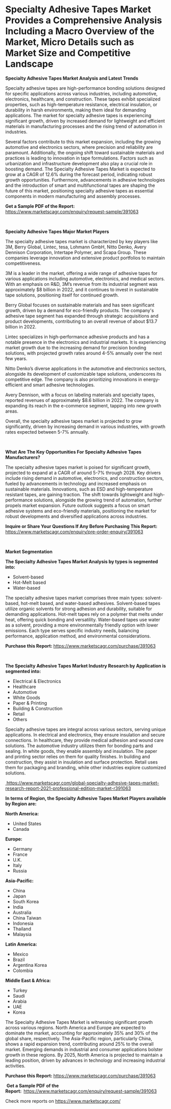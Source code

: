 <p><h1>Specialty Adhesive Tapes Market Provides a Comprehensive Analysis Including a Macro Overview of the Market, Micro Details such as Market Size and Competitive Landscape</h1></p><p><strong>Specialty Adhesive Tapes Market Analysis and Latest Trends</strong></p>
<p><p>Specialty adhesive tapes are high-performance bonding solutions designed for specific applications across various industries, including automotive, electronics, healthcare, and construction. These tapes exhibit specialized properties, such as high-temperature resistance, electrical insulation, or durability in harsh environments, making them ideal for demanding applications. The market for specialty adhesive tapes is experiencing significant growth, driven by increased demand for lightweight and efficient materials in manufacturing processes and the rising trend of automation in industries.</p><p>Several factors contribute to this market expansion, including the growing automotive and electronics sectors, where precision and reliability are paramount. Additionally, the ongoing shift toward sustainable materials and practices is leading to innovation in tape formulations. Factors such as urbanization and infrastructure development also play a crucial role in boosting demand. The Specialty Adhesive Tapes Market is expected to grow at a CAGR of 12.6% during the forecast period, indicating robust growth opportunities. Furthermore, advancements in adhesive technologies and the introduction of smart and multifunctional tapes are shaping the future of this market, positioning specialty adhesive tapes as essential components in modern manufacturing and assembly processes.</p></p>
<p><strong>Get a Sample PDF of the Report:&nbsp;</strong> <a href="https://www.marketscagr.com/enquiry/request-sample/391063?utm_campaign=1902&utm_medium=2&utm_source=Github&utm_content=ia&utm_term=16012025&utm_id=specialty-adhesive-tapes">https://www.marketscagr.com/enquiry/request-sample/391063</a></p>
<p>&nbsp;</p>
<p><strong>Specialty Adhesive Tapes Major Market Players</strong></p>
<p><p>The specialty adhesive tapes market is characterized by key players like 3M, Berry Global, Lintec, tesa, Lohmann GmbH, Nitto Denko, Avery Dennison Corporation, Intertape Polymer, and Scapa Group. These companies leverage innovation and extensive product portfolios to maintain competitiveness.</p><p>3M is a leader in the market, offering a wide range of adhesive tapes for various applications including automotive, electronics, and medical sectors. With an emphasis on R&D, 3M’s revenue from its industrial segment was approximately $8 billion in 2022, and it continues to invest in sustainable tape solutions, positioning itself for continued growth.</p><p>Berry Global focuses on sustainable materials and has seen significant growth, driven by a demand for eco-friendly products. The company's adhesive tape segment has expanded through strategic acquisitions and product developments, contributing to an overall revenue of about $13.7 billion in 2022.</p><p>Lintec specializes in high-performance adhesive products and has a notable presence in the electronics and industrial markets. It is experiencing market growth due to the increasing demand for precision bonding solutions, with projected growth rates around 4-5% annually over the next few years.</p><p>Nitto Denko’s diverse applications in the automotive and electronics sectors, alongside its development of customizable tape solutions, underscores its competitive edge. The company is also prioritizing innovations in energy-efficient and smart adhesive technologies.</p><p>Avery Dennison, with a focus on labeling materials and specialty tapes, reported revenues of approximately $8.6 billion in 2022. The company is expanding its reach in the e-commerce segment, tapping into new growth areas.</p><p>Overall, the specialty adhesive tapes market is projected to grow significantly, driven by increasing demand in various industries, with growth rates expected between 5-7% annually.</p></p>
<p>&nbsp;</p>
<p><strong>What Are The Key Opportunities For Specialty Adhesive Tapes Manufacturers?</strong></p>
<p><p>The specialty adhesive tapes market is poised for significant growth, projected to expand at a CAGR of around 5-7% through 2028. Key drivers include rising demand in automotive, electronics, and construction sectors, fueled by advancements in technology and increased emphasis on sustainable materials. Innovations, such as ESD and high-temperature resistant tapes, are gaining traction. The shift towards lightweight and high-performance solutions, alongside the growing trend of automation, further propels market expansion. Future outlook suggests a focus on smart adhesive systems and eco-friendly materials, positioning the market for robust developments and diversified applications across industries.</p></p>
<p><strong>Inquire or Share Your Questions If Any Before Purchasing This Report:</strong> <a href="https://www.marketscagr.com/enquiry/pre-order-enquiry/391063?utm_campaign=1902&utm_medium=2&utm_source=Github&utm_content=ia&utm_term=16012025&utm_id=specialty-adhesive-tapes">https://www.marketscagr.com/enquiry/pre-order-enquiry/391063</a></p>
<p>&nbsp;</p>
<p><strong>Market Segmentation</strong></p>
<p><strong>The Specialty Adhesive Tapes Market Analysis by types is segmented into:</strong></p>
<p><ul><li>Solvent-based</li><li>Hot-Melt based</li><li>Water-based</li></ul></p>
<p><p>The specialty adhesive tapes market comprises three main types: solvent-based, hot-melt based, and water-based adhesives. Solvent-based tapes utilize organic solvents for strong adhesion and durability, suitable for demanding applications. Hot-melt tapes rely on a polymer that melts under heat, offering quick bonding and versatility. Water-based tapes use water as a solvent, providing a more environmentally friendly option with lower emissions. Each type serves specific industry needs, balancing performance, application method, and environmental considerations.</p></p>
<p><strong>Purchase this Report:&nbsp;</strong><a href="https://www.marketscagr.com/purchase/391063?utm_campaign=1902&utm_medium=2&utm_source=Github&utm_content=ia&utm_term=16012025&utm_id=specialty-adhesive-tapes">https://www.marketscagr.com/purchase/391063</a></p>
<p>&nbsp;</p>
<p><strong>The Specialty Adhesive Tapes Market Industry Research by Application is segmented into:</strong></p>
<p><ul><li>Electrical & Electronics</li><li>Healthcare</li><li>Automotive</li><li>White Goods</li><li>Paper & Printing</li><li>Building & Construction</li><li>Retail</li><li>Others</li></ul></p>
<p><p>Specialty adhesive tapes are integral across various sectors, serving unique applications. In electrical and electronics, they ensure insulation and secure connections. In healthcare, they provide medical adhesion and wound care solutions. The automotive industry utilizes them for bonding parts and sealing. In white goods, they enable assembly and insulation. The paper and printing sector relies on them for quality finishes. In building and construction, they assist in insulation and surface protection. Retail uses them for packaging and branding, while other industries explore customized solutions.</p></p>
<p><a href="https://www.marketscagr.com/global-specialty-adhesive-tapes-market-research-report-2021-professional-edition-market-r391063?utm_campaign=1902&utm_medium=2&utm_source=Github&utm_content=ia&utm_term=16012025&utm_id=specialty-adhesive-tapes">&nbsp;https://www.marketscagr.com/global-specialty-adhesive-tapes-market-research-report-2021-professional-edition-market-r391063</a></p>
<p><strong>In terms of Region, the Specialty Adhesive Tapes Market Players available by Region are:</strong></p>
<p>
    <p> <strong> North America: </strong>
        <ul>
            <li>United States</li>
            <li>Canada</li>
        </ul>
        </p> 
    <p> <strong> Europe: </strong>
        <ul>
            <li>Germany</li>
            <li>France</li>
            <li>U.K.</li>
            <li>Italy</li>
            <li>Russia</li>
        </ul>
        </p> 
    <p> <strong> Asia-Pacific: </strong>
        <ul>
            <li>China</li>
            <li>Japan</li>
            <li>South Korea</li>
            <li>India</li>
            <li>Australia</li>
            <li>China Taiwan</li>
            <li>Indonesia</li>
            <li>Thailand</li>
            <li>Malaysia</li>
        </ul>
        </p> 
    <p> <strong> Latin America: </strong>
        <ul>
            <li>Mexico</li>
            <li>Brazil</li>
            <li>Argentina Korea</li>
            <li>Colombia</li>
        </ul>
        </p> 
    <p> <strong> Middle East & Africa: </strong>
        <ul>
            <li>Turkey</li>
            <li>Saudi</li>
            <li>Arabia</li>
            <li>UAE</li>
            <li>Korea</li>
        </ul>
    </p>
    </p>
<p><p>The Specialty Adhesive Tapes Market is witnessing significant growth across various regions. North America and Europe are expected to dominate the market, accounting for approximately 35% and 30% of the global share, respectively. The Asia-Pacific region, particularly China, shows a rapid expansion trend, contributing around 25% to the overall market. Emerging demands in industrial and consumer applications bolster growth in these regions. By 2025, North America is projected to maintain a leading position, driven by advances in technology and increasing industrial activities.</p></p>
<p><strong>Purchase this Report: </strong><a href="https://www.marketscagr.com/purchase/391063?utm_campaign=1902&utm_medium=2&utm_source=Github&utm_content=ia&utm_term=16012025&utm_id=specialty-adhesive-tapes">https://www.marketscagr.com/purchase/391063</a></p>
<p>&nbsp;<strong>Get a Sample PDF of the Report:&nbsp;&nbsp;</strong><a href="https://www.marketscagr.com/enquiry/request-sample/391063?utm_campaign=1902&utm_medium=2&utm_source=Github&utm_content=ia&utm_term=16012025&utm_id=specialty-adhesive-tapes">https://www.marketscagr.com/enquiry/request-sample/391063</a></p>
<p><strong></strong></p>
<p>Check more reports on <a href="https://www.marketscagr.com/?utm_campaign=1902&utm_medium=2&utm_source=Github&utm_content=ia&utm_term=16012025&utm_id=specialty-adhesive-tapes">https://www.marketscagr.com/</a></p>